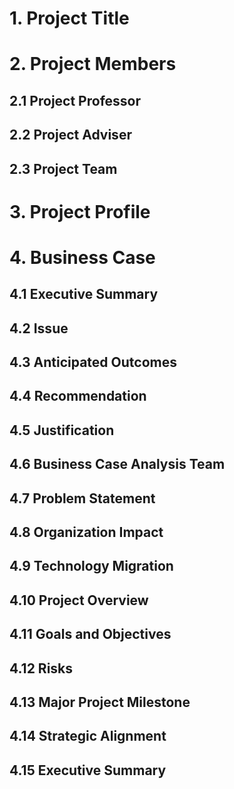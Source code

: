 # 1. Project Title
# 2. Project Members
##    2.1 Project Professor
##    2.2 Project Adviser
##    2.3 Project Team
# 3. Project Profile
# 4. Business Case
##    4.1 Executive Summary
##    4.2 Issue
##    4.3 Anticipated Outcomes
##    4.4 Recommendation
##    4.5 Justification
##    4.6 Business Case Analysis Team
##    4.7 Problem Statement
##    4.8 Organization Impact
##    4.9 Technology Migration
##    4.10 Project Overview
##    4.11 Goals and Objectives
##    4.12 Risks
##    4.13 Major Project Milestone
##    4.14 Strategic Alignment
##    4.15 Executive Summary
